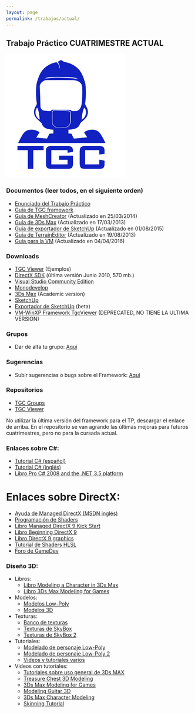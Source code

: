```yaml
---
layout: page
permalink: /trabajos/actual/
---
```

## Trabajo Práctico CUATRIMESTRE ACTUAL

![Logo](/images/robotgc.png)

### Documentos (leer todos, en el siguiente orden)

* [Enunciado del Trabajo Práctico](https://drive.google.com/open?id=10_9YngZLLZzIyVjXMp61XSO1rYHBJRgFBm-CUNm2vdw)
* [Guía de TGC framework](https://drive.google.com/open?id=1zeM7PZKPU-v5EufukBtf3OeyI7dCSuoGhdn0DqgPUuk)
* [Guía de MeshCreator](https://drive.google.com/file/d/0B-mVMTBAay-gMnBGMFJFdnQ3WTg/edit?usp=sharing) (Actualizado en 25/03/2014)
* [Guía de 3Ds Max](https://docs.google.com/file/d/0B-mVMTBAay-gY1ZkejFCeFdkMlU/edit?usp=sharing) (Actualizado en 17/03/2013)
* [Guía de exportador de SketchUp](https://drive.google.com/file/d/0BxUJZewaWJ7mTkluTjI0ZEMzTTg/view?usp=sharing) (Actualizado en 01/08/2015)
* [Guía de TerrainEditor](https://docs.google.com/file/d/0B-mVMTBAay-gMC13dWNCemtSeUU/edit?usp=sharing) (Actualizado en 19/08/2013)
* [Guía para la VM](https://drive.google.com/open?id=12N1LkUitgn6flJ4YKlcFQNeo9NjX7TTnsAps8SVEE0U) (Actualizado en 04/04/2016)

### Downloads

* [TGC Viewer](https://github.com/tgc-utn/tgc-viewer/releases) (Ejemplos)
* [DirectX SDK](http://www.microsoft.com/download/en/details.aspx?displaylang=en&id=6812) (última versión Junio 2010, 570 mb.)
* [Visual Studio Community Edition](https://www.visualstudio.com/es-ar/products/visual-studio-community-vs)
* [Monodevelop](http://www.monodevelop.com/)
* [3Ds Max](http://www.autodesk.com/education/free-software/3ds-max) (Academic version)
* [SketchUp](http://www.sketchup.com/)
* [Exportador de SketchUp](https://drive.google.com/file/d/0BxUJZewaWJ7mWk5wLTIzcUZJSWc/view?usp=sharing) (beta)
* [VM-WinXP Framework TgcViewer](https://drive.google.com/open?id=0B-mVMTBAay-gWVY3U09PSHBIWjA) (DEPRECATED, NO TIENE LA ULTIMA VERSION)

### Grupos

* Dar de alta tu grupo: [Aquí](https://goo.gl/forms/wRIMKzXvrVdRGm2h2)

### Sugerencias

* Subir sugerencias o bugs sobre el Framework: [Aquí](https://github.com/tgc-utn/tgc-viewer/issues)

### Repositorios

* [TGC Groups](https://github.com/tgc-utn/tgc-group)
* [TGC Viewer](https://github.com/tgc-utn/tgc-viewer)

No utilizar la última versión del framework para el TP, descargar el enlace de arriba. En el repositorio se van agrando las últimas mejoras para futuros cuatrimestres, pero no para la cursada actual.

### Enlaces sobre C#:

* [Tutorial C# (español)](http://www.devjoker.com/asp/indice_contenido.aspx?co_grupo=TUCS)
* [Tutorial C# (inglés)](http://www.java2s.com/Tutorial/CSharp/CatalogCSharp.htm)
* [Libro Pro C# 2008 and the .NET 3.5 platform](http://books.google.com/books?id=VGT1_UJzjM0C&printsec=frontcover&dq=c%23+pro&hl=es&ei=r4VgTKCfHYK78gb45py2DQ&sa=X&oi=book_result&ct=result&resnum=1&ved=0CCsQ6AEwAA#v=onepage&q&f=false)

# Enlaces sobre DirectX:

* [Ayuda de Managed DirectX (MSDN inglés)](http://msdn.microsoft.com/en-us/library/bb318658%28VS.85%29.aspx)
* [Programación de Shaders](http://msdn.microsoft.com/en-us/library/bb944006%28v=VS.85%29.aspx)
* [Libro Managed DirectX 9 Kick Start](http://books.google.com.ar/books?id=8Y4VrGBtGM8C&dq=Managed+DirectX+9+Kick+Start&printsec=frontcover&source=bn&hl=es&ei=MwNWTPuBHsKB8gb0nYyTBQ&sa=X&oi=book_result&ct=result&resnum=4&ved=0CC8Q6AEwAw#v=onepage&q&f=false)
* [Libro Beginning DirectX 9](http://read.pudn.com/downloads40/ebook/138617/[Beginning.DirectX.9.0].Beginning.DirectX.9.pdf)
* [Libro DirectX 9 graphics](http://books.google.com/books?id=CE-nxZ2JfS8C&printsec=frontcover&dq=directx+9&hl=es&ei=vYRgTMW4OMO88ga5irHCDQ&sa=X&oi=book_result&ct=result&resnum=2&ved=0CC0Q6AEwAQ#v=onepage&q&f=false)
* [Tutorial de Shaders HLSL](http://rbwhitaker.wikidot.com/hlsl-tutorials)
* [Foro de GameDev](http://www.gamedev.net/index)

### Diseño 3D:

* Libros:
  * [Libro Modeling a Character in 3Ds Max](http://books.google.com.ar/books?id=w_KLe1AylhEC&printsec=frontcover&dq=3d+max+character&hl=es&ei=hAdWTNOVFIK78gbazaHABA&sa=X&oi=book_result&ct=result&resnum=1&ved=0CC8Q6AEwAA#v=onepage&q=3d%20max%20character&f=false)
  * [Libro 3Ds Max Modeling for Games](http://books.google.com.ar/books?id=G7cgPVJ06nMC&printsec=frontcover&dq=3d+max+character&hl=es&ei=hAdWTNOVFIK78gbazaHABA&sa=X&oi=book_result&ct=result&resnum=2&ved=0CDQQ6AEwAQ#v=onepage&q=3d%20max%20character&f=false)
* Modelos:
  * [Modelos Low-Poly](http://www.artist-3d.com/free_3d_models/index.php)
  * [Modelos 3D](http://www.creativecrash.com/3dmodels)
* Texturas:
  * [Banco de texturas](http://www.cgtextures.com/)
  * [Texturas de SkyBox](http://www.hazelwhorley.com/textures.html)
  * [Texturas de SkyBox 2](http://www.custommapmakers.org/skyboxes.php)
* Tutoriales:
  * [Modelado de personaje Low-Poly](http://www.3dtotal.com/team/Tutorials_3/low_poly_character/low_poly_01.php)
  * [Modelado de personaje Low-Poly 2](http://www.3dtotal.com/team/Tutorials/discmage/discmage1.php)
  * [Videos y tutoriales varios](http://www.poopinmymouth.com/tutorial/tutorial.htm)
* Videos con tutoriales:
  * [Tutoriales sobre uso general de 3Ds MAX](http://www.youtube.com/view_play_list?p=A12BF2F8CC489A50)
  * [Treasure Chest 3D Modeling](http://www.youtube.com/watch?v=EP-hC31eCYw)
  * [3Ds Max Modeling for Games](http://www.youtube.com/watch?v=zA3zngtUbsU)
  * [Modeling Guitar 3D](http://www.youtube.com/watch?v=FjEBueXCBNQ)
  * [3Ds Max Character Modeling](http://www.youtube.com/watch?v=1NWHUOvo69w&feature=related)
  * [Skinning Tutorial](http://www.youtube.com/watch?v=gcHeHv3i7oY)
